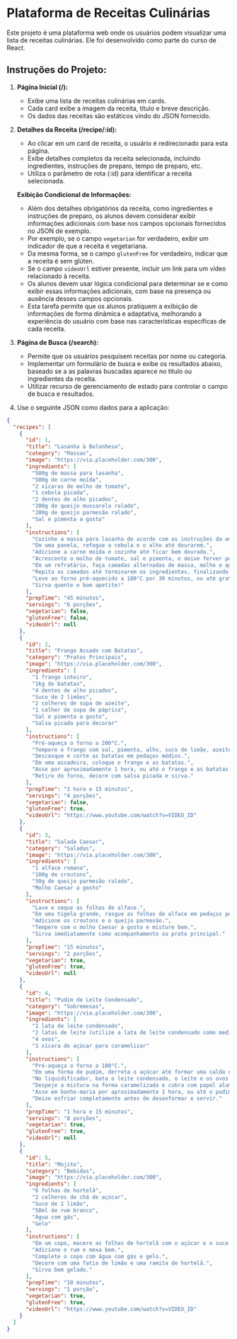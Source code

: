 # Plataforma de Receitas Culinárias

Este projeto é uma plataforma web onde os usuários podem visualizar uma lista de receitas culinárias. Ele foi desenvolvido como parte do curso de React.

## Instruções do Projeto:

1. **Página Inicial (/):**

   - Exibe uma lista de receitas culinárias em cards.
   - Cada card exibe a imagem da receita, título e breve descrição.
   - Os dados das receitas são estáticos vindo do JSON fornecido.

2. **Detalhes da Receita (/recipe/:id):**

   - Ao clicar em um card de receita, o usuário é redirecionado para esta página.
   - Exibe detalhes completos da receita selecionada, incluindo ingredientes, instruções de preparo, tempo de preparo, etc.
   - Utiliza o parâmetro de rota (:id) para identificar a receita selecionada.

   **Exibição Condicional de Informações:**

   - Além dos detalhes obrigatórios da receita, como ingredientes e instruções de preparo, os alunos devem considerar exibir informações adicionais com base nos campos opcionais fornecidos no JSON de exemplo.
   - Por exemplo, se o campo `vegetarian` for verdadeiro, exibir um indicador de que a receita é vegetariana.
   - Da mesma forma, se o campo `glutenFree` for verdadeiro, indicar que a receita é sem glúten.
   - Se o campo `videoUrl` estiver presente, incluir um link para um vídeo relacionado à receita.
   - Os alunos devem usar lógica condicional para determinar se e como exibir essas informações adicionais, com base na presença ou ausência desses campos opcionais.
   - Esta tarefa permite que os alunos pratiquem a exibição de informações de forma dinâmica e adaptativa, melhorando a experiência do usuário com base nas características específicas de cada receita.

3. **Página de Busca (/search):**

   - Permite que os usuários pesquisem receitas por nome ou categoria.
   - Implementar um formulário de busca e exibe os resultados abaixo, baseado se a as palavras buscadas aparece no titulo ou ingredientes da receita.
   - Utilizar recurso de gerenciamento de estado para controlar o campo de busca e resultados.

4. Use o seguinte JSON como dados para a aplicação:

```json
{
  "recipes": [
    {
      "id": 1,
      "title": "Lasanha à Bolonhesa",
      "category": "Massas",
      "image": "https://via.placeholder.com/300",
      "ingredients": [
        "500g de massa para lasanha",
        "500g de carne moída",
        "2 xícaras de molho de tomate",
        "1 cebola picada",
        "2 dentes de alho picados",
        "200g de queijo mussarela ralado",
        "200g de queijo parmesão ralado",
        "Sal e pimenta a gosto"
      ],
      "instructions": [
        "Cozinhe a massa para lasanha de acordo com as instruções da embalagem.",
        "Em uma panela, refogue a cebola e o alho até dourarem.",
        "Adicione a carne moída e cozinhe até ficar bem dourada.",
        "Acrescente o molho de tomate, sal e pimenta, e deixe ferver por alguns minutos.",
        "Em um refratário, faça camadas alternadas de massa, molho e queijo.",
        "Repita as camadas até terminarem os ingredientes, finalizando com queijo.",
        "Leve ao forno pré-aquecido a 180°C por 30 minutos, ou até gratinar.",
        "Sirva quente e bom apetite!"
      ],
      "prepTime": "45 minutos",
      "servings": "6 porções",
      "vegetarian": false,
      "glutenFree": false,
      "videoUrl": null
    },
    {
      "id": 2,
      "title": "Frango Assado com Batatas",
      "category": "Pratos Principais",
      "image": "https://via.placeholder.com/300",
      "ingredients": [
        "1 frango inteiro",
        "1kg de batatas",
        "4 dentes de alho picados",
        "Suco de 2 limões",
        "2 colheres de sopa de azeite",
        "1 colher de sopa de páprica",
        "Sal e pimenta a gosto",
        "Salsa picada para decorar"
      ],
      "instructions": [
        "Pré-aqueça o forno a 200°C.",
        "Tempere o frango com sal, pimenta, alho, suco de limão, azeite e páprica.",
        "Descasque e corte as batatas em pedaços médios.",
        "Em uma assadeira, coloque o frango e as batatas.",
        "Asse por aproximadamente 1 hora, ou até o frango e as batatas estarem bem dourados.",
        "Retire do forno, decore com salsa picada e sirva."
      ],
      "prepTime": "1 hora e 15 minutos",
      "servings": "4 porções",
      "vegetarian": false,
      "glutenFree": true,
      "videoUrl": "https://www.youtube.com/watch?v=VIDEO_ID"
    },
    {
      "id": 3,
      "title": "Salada Caesar",
      "category": "Saladas",
      "image": "https://via.placeholder.com/300",
      "ingredients": [
        "1 alface romana",
        "100g de croutons",
        "50g de queijo parmesão ralado",
        "Molho Caesar a gosto"
      ],
      "instructions": [
        "Lave e seque as folhas de alface.",
        "Em uma tigela grande, rasgue as folhas de alface em pedaços pequenos.",
        "Adicione os croutons e o queijo parmesão.",
        "Tempere com o molho Caesar a gosto e misture bem.",
        "Sirva imediatamente como acompanhamento ou prato principal."
      ],
      "prepTime": "15 minutos",
      "servings": "2 porções",
      "vegetarian": true,
      "glutenFree": true,
      "videoUrl": null
    },
    {
      "id": 4,
      "title": "Pudim de Leite Condensado",
      "category": "Sobremesas",
      "image": "https://via.placeholder.com/300",
      "ingredients": [
        "1 lata de leite condensado",
        "2 latas de leite (utilize a lata de leite condensado como medida)",
        "4 ovos",
        "1 xícara de açúcar para caramelizar"
      ],
      "instructions": [
        "Pré-aqueça o forno a 180°C.",
        "Em uma forma de pudim, derreta o açúcar até formar uma calda dourada e reserve.",
        "No liquidificador, bata o leite condensado, o leite e os ovos até obter uma mistura homogênea.",
        "Despeje a mistura na forma caramelizada e cubra com papel alumínio.",
        "Asse em banho-maria por aproximadamente 1 hora, ou até o pudim estar firme.",
        "Deixe esfriar completamente antes de desenformar e servir."
      ],
      "prepTime": "1 hora e 15 minutos",
      "servings": "8 porções",
      "vegetarian": true,
      "glutenFree": true,
      "videoUrl": null
    },
    {
      "id": 5,
      "title": "Mojito",
      "category": "Bebidas",
      "image": "https://via.placeholder.com/300",
      "ingredients": [
        "6 folhas de hortelã",
        "2 colheres de chá de açúcar",
        "Suco de 1 limão",
        "50ml de rum branco",
        "Água com gás",
        "Gelo"
      ],
      "instructions": [
        "Em um copo, macere as folhas de hortelã com o açúcar e o suco de limão.",
        "Adicione o rum e mexa bem.",
        "Complete o copo com água com gás e gelo.",
        "Decore com uma fatia de limão e uma ramita de hortelã.",
        "Sirva bem gelado."
      ],
      "prepTime": "10 minutos",
      "servings": "1 porção",
      "vegetarian": true,
      "glutenFree": true,
      "videoUrl": "https://www.youtube.com/watch?v=VIDEO_ID"
    }
  ]
}
```
